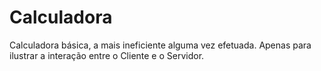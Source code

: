 # Calculadora
Calculadora básica, a mais ineficiente alguma vez efetuada. Apenas para ilustrar a interação entre o Cliente e o Servidor.
